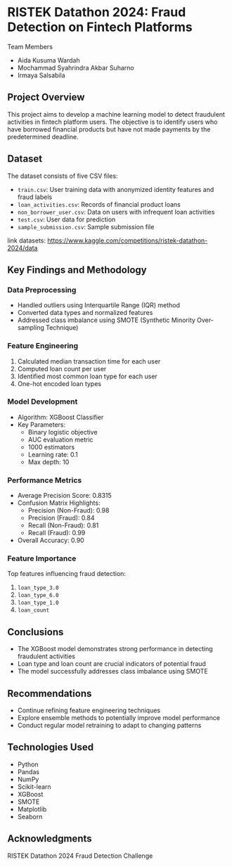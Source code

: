 # RISTEK Datathon 2024: Fraud Detection on Fintech Platforms

Team Members
- Aida Kusuma Wardah
- Mochammad Syahrindra Akbar Suharno
- Irmaya Salsabila

## Project Overview
This project aims to develop a machine learning model to detect fraudulent activities in fintech platform users. The objective is to identify users who have borrowed financial products but have not made payments by the predetermined deadline.

## Dataset
The dataset consists of five CSV files:
- `train.csv`: User training data with anonymized identity features and fraud labels
- `loan_activities.csv`: Records of financial product loans
- `non_borrower_user.csv`: Data on users with infrequent loan activities
- `test.csv`: User data for prediction
- `sample_submission.csv`: Sample submission file

link datasets: https://www.kaggle.com/competitions/ristek-datathon-2024/data 

## Key Findings and Methodology

### Data Preprocessing
- Handled outliers using Interquartile Range (IQR) method
- Converted data types and normalized features
- Addressed class imbalance using SMOTE (Synthetic Minority Over-sampling Technique)

### Feature Engineering
1. Calculated median transaction time for each user
2. Computed loan count per user
3. Identified most common loan type for each user
4. One-hot encoded loan types

### Model Development
- Algorithm: XGBoost Classifier
- Key Parameters:
  - Binary logistic objective
  - AUC evaluation metric
  - 1000 estimators
  - Learning rate: 0.1
  - Max depth: 10

### Performance Metrics
- Average Precision Score: 0.8315
- Confusion Matrix Highlights:
  - Precision (Non-Fraud): 0.98
  - Precision (Fraud): 0.84
  - Recall (Non-Fraud): 0.81
  - Recall (Fraud): 0.99
- Overall Accuracy: 0.90

### Feature Importance
Top features influencing fraud detection:
1. `loan_type_3.0`
2. `loan_type_6.0`
3. `loan_type_1.0`
4. `loan_count`

## Conclusions
- The XGBoost model demonstrates strong performance in detecting fraudulent activities
- Loan type and loan count are crucial indicators of potential fraud
- The model successfully addresses class imbalance using SMOTE

## Recommendations
- Continue refining feature engineering techniques
- Explore ensemble methods to potentially improve model performance
- Conduct regular model retraining to adapt to changing patterns

## Technologies Used
- Python
- Pandas
- NumPy
- Scikit-learn
- XGBoost
- SMOTE
- Matplotlib
- Seaborn

## Acknowledgments
RISTEK Datathon 2024 Fraud Detection Challenge


